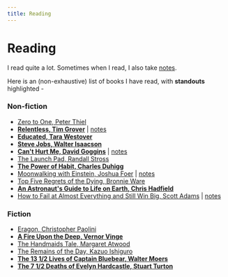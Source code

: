 ```yaml
---
title: Reading
---
```


# Reading

I read quite a lot. Sometimes when I read, I also take [notes](notes).

Here is an (non-exhaustive) list of books I have read, with **standouts** highlighted -

### Non-fiction

- [Zero to One, Peter Thiel](https://amzn.to/3dmFUtV)
- [**Relentless, Tim Grover**](https://amzn.to/2ILRr8Q) \| [notes](notes/relentless.html)
- [**Educated, Tara Westover**](https://amzn.to/38t9rPR)
- [**Steve Jobs, Walter Isaacson**](https://amzn.to/39u4o2H)
- [**Can't Hurt Me, David Goggins**](https://amzn.to/2wNr2on) \| [notes](notes/cant_hurt_me.html)
- [The Launch Pad, Randall Stross](https://amzn.to/2yBWzL9)
- [**The Power of Habit, Charles Duhigg**](https://amzn.to/3cvWBDL)
- [Moonwalking with Einstein, Joshua Foer](https://amzn.to/2PWcjOF) \| [notes](notes/moonwalking_with_einstein.html)
- [Top Five Regrets of the Dying, Bronnie Ware](https://amzn.to/3ayH6cO)
- [**An Astronaut's Guide to Life on Earth, Chris Hadfield**](https://amzn.to/3fq2S57)
- [How to Fail at Almost Everything and Still Win Big, Scott Adams](https://amzn.to/2UMo7ER) \| [notes](notes/how_to_fail_at_everything_and_still_win_big.html)

### Fiction

- [Eragon, Christopher Paolini](https://amzn.to/2TKU7sk)
- [**A Fire Upon the Deep, Vernor Vinge**](https://amzn.to/2WE96pq)
- [The Handmaids Tale, Margaret Atwood](https://amzn.to/2Qa506j) 
- [The Remains of the Day, Kazuo Ishiguro](https://amzn.to/2x9rCwQ)
- [**The 13 1/2 Lives of Captain Bluebear, Walter Moers**](https://amzn.to/3aCs1Xj)
- [**The 7 1/2 Deaths of Evelyn Hardcastle, Stuart Turton**](https://amzn.to/2W9sYls)

